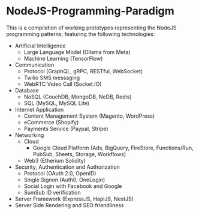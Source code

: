 # NodeJS-Programming-Paradigm

This is a compilation of working prototypes representing the NodeJS programming patterns;
featuring the following technologies:
  - Artificial Intelligence
      - Large Language Model (Ollama from Meta)
      - Machine Learning (TensorFlow)
  - Communication
    - Protocol (GraphQL, gRPC, RESTful, WebSocket)
    - Twilio SMS messaging
    - WebRTC Video Call (Socket.IO)
  - Database
    - NoSQL (CouchDB, MongoDB, NeDB, Redis)
    - SQL (MySQL, MySQL Lite)
  - Internet Application
    - Content Management System (Magento, WordPress)
    - eCommerce (Shopify)
    - Payments Service (Paypal, Stripe)
  - Networking
    - Cloud
      - Google Cloud Platform (Ads, BigQuery, FireStore, Functions/Run, PubSub, Sheets, Storage, Workflows)
    - Web3 (Etherium Solidity)
  - Security, Authentication and Authorization
    - Protocol (OAuth 2.0, OpenID)
    - Single Signon (Auth0, OneLogin)
    - Social Login with Facebook and Google
    - SumSub ID verification
  - Server Framework (ExpressJS, HapiJS, NestJS)
  - Server Side Rendering and SEO friendliness
